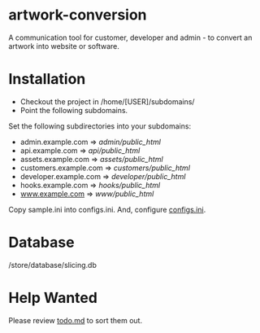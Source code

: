 # artwork-conversion
A communication tool for customer, developer and admin - to convert an artwork into website or software.

# Installation
* Checkout the project in /home/[USER]/subdomains/
* Point the following subdomains.

Set the following subdirectories into your subdomains:
 * admin.example.com => *admin/public_html*
 * api.example.com => *api/public_html*
 * assets.example.com => *assets/public_html*
 * customers.example.com => *customers/public_html*
 * developer.example.com => *developer/public_html*
 * hooks.example.com => *hooks/public_html*
 * www.example.com => *www/public_html*

Copy sample.ini into configs.ini. And, configure [configs.ini](configs.ini).

# Database
/store/database/slicing.db

# Help Wanted
Please review [todo.md](todo.md) to sort them out.